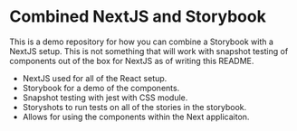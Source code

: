# Combined NextJS and Storybook

This is a demo repository for how you can combine a Storybook with a NextJS setup. This is not something that will work with snapshot testing of components out of the box for NextJS as of writing this README.

- NextJS used for all of the React setup.
- Storybook for a demo of the components.
- Snapshot testing with jest with CSS module.
- Storyshots to run tests on all of the stories in the storybook.
- Allows for using the components within the Next applicaiton.
